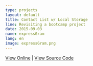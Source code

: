```yaml
---
type: projects
layout: default
title: Contact List w/ Local Storage
line: Revisiting a bootcamp project
date: 2015-09-03 
name: expressGram
lang: en
image: expressGram.png
---
```


<html><a href="http://expressgram.herokuapp.com/" class="project_link" target="_blank">View Online</a></html>
|
<html><a href="https://github.com/IvetteAddington/expressGram" class="project_link" target="_blank">View Source Code</a></html>